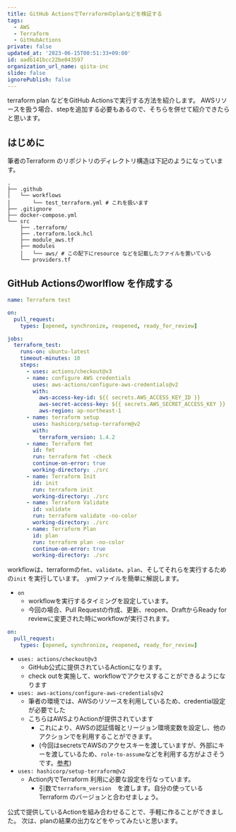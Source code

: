 ```yaml
---
title: GitHub ActionsでTerraformのplanなどを検証する
tags:
  - AWS
  - Terraform
  - GitHubActions
private: false
updated_at: '2023-06-15T00:51:33+09:00'
id: aadb141bcc22be043597
organization_url_name: qiita-inc
slide: false
ignorePublish: false
---
```

terraform plan などをGitHub Actionsで実行する方法を紹介します。
AWSリソースを扱う場合、stepを追加する必要もあるので、そちらを併せて紹介できたらと思います。

## はじめに

筆者のTerraform のリポジトリのディレクトリ構造は下記のようになっています。

```
.
├── .github
│   └── workflows
│       └── test_terraform.yml # これを扱います
├── .gitignore
├── docker-compose.yml
└── src
    ├── .terraform/
    ├── .terraform.lock.hcl
    ├── module_aws.tf
    ├── modules
    │   └── aws/ # この配下にresource などを記載したファイルを置いている
    └── providers.tf
```

## GitHub Actionsのworlflow を作成する

```yaml:.github/workflows/test_terraform.yml
name: Terraform test

on:
  pull_request:
    types: [opened, synchronize, reopened, ready_for_review]

jobs:
  terraform_test:
    runs-on: ubuntu-latest
    timeout-minutes: 10
    steps:
      - uses: actions/checkout@v3
      - name: configure AWS credentials
        uses: aws-actions/configure-aws-credentials@v2
        with:
          aws-access-key-id: ${{ secrets.AWS_ACCESS_KEY_ID }}
          aws-secret-access-key: ${{ secrets.AWS_SECRET_ACCESS_KEY }}
          aws-region: ap-northeast-1
      - name: terraform setup
        uses: hashicorp/setup-terraform@v2
        with:
          terraform_version: 1.4.2
      - name: Terraform fmt
        id: fmt
        run: terraform fmt -check
        continue-on-error: true
        working-directory: ./src
      - name: Terraform Init
        id: init
        run: terraform init
        working-directory: ./src
      - name: Terraform Validate
        id: validate
        run: terraform validate -no-color
        working-directory: ./src
      - name: Terraform Plan
        id: plan
        run: terraform plan -no-color
        continue-on-error: true
        working-directory: ./src
```

workflowは、terraformの`fmt`、`validate`、`plan`、そしてそれらを実行するための`init` を実行しています。
.ymlファイルを簡単に解説します。

- `on`
  - workflowを実行するタイミングを設定しています。
  - 今回の場合、Pull Requestの作成、更新、reopen、DraftからReady for reviewに変更された時にworkflowが実行されます。

```yml
on:
  pull_request:
    types: [opened, synchronize, reopened, ready_for_review]
```

- `uses: actions/checkout@v3`
  - GitHub公式に提供されているActionになります。
  - check outを実施して、workflowでアクセスすることができるようになります
- `uses: aws-actions/configure-aws-credentials@v2`
  - 筆者の環境では、AWSのリソースを利用しているため、credential設定が必要でした
  - こちらはAWSよりActionが提供されています
    - これにより、AWSの認証情報とリージョン環境変数を設定し、他のアクションでを利用することができます。
    - (今回はsecretsでAWSのアクセスキーを渡していますが、外部にキーを渡しているため、`role-to-assume`などを利用する方がよさそうです。[参考](https://github.com/aws-actions/configure-aws-credentials))
- `uses: hashicorp/setup-terraform@v2`
  - Action内でTerraform 利用に必要な設定を行なっています。
    - 引数で`terraform_version`　を渡します。自分の使っているTerraform のバージョンと合わせましょう。

公式で提供しているActionを組み合わせることで、手軽に作ることができました。
次は、planの結果の出力などをやってみたいと思います。

